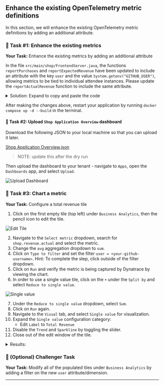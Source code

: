 ## Enhance the existing OpenTelemetry metric definitions

In this section, we will enhance the existing OpenTelemetry metric definitions by adding an additional attribute.


### 📌 Task #1: Enhance the existing metrics

**Your Task:** Enhance the existing metrics by adding an additional attribute

In the file `src/main/shop/FrontendServer.java`, the functions `reportPurchases` and `reportExpectedRevenue` have been updated to include an attribute with the key `user` and the value `System.getenv("GITHUB_USER")`, allowing metrics to be tied to individual attendee instances. Please update the `reportActualRevenue` function to include the same attribute.

<details>
  <summary>Solution: Expand to copy and paste the code</summary>

  ```java
private static void reportActualRevenue(Product product) {
	Attributes attributes = Attributes.builder()
    .put(AttributeKey.stringKey("product"), product.getName())
    .put(AttributeKey.stringKey("user"), System.getenv("GITHUB_USER"))
    .build();
		
	actualRevenueCounter.add(product.getPrice(), attributes);		
}
  ```
</details>

After making the changes above, restart your application by running `docker compose up -d --build` in the terminal.


#### 📌 Task #2: Upload `Shop Application Overview` dashboard

Download the following JSON to your local machine so that you can upload it later.

[Shop Application Overview.json]([http](https://github.com/Reinhard-Pilz-Dynatrace/2025-Mrofrep/blob/main/Shop%20Application%20Overview.json))

> NOTE: update this after the dry run

Then upload the dashboard to your tenant - navigate to `Apps`, open the `Dashboards` app, and select `Upload`.

![Upload Dashboard](../../../assets/images/03-01-02-upload.png)


### 📌 Task #3: Chart a metric

**Your Task:** Configure a total revenue tile

1. Click on the first empty tile (top left) under `Business Analytics`, then the pencil icon to edit the tile.

![Edit Tile](../../../assets/images/03-01-03-pencil.png)

2. Navigate to the `Select metric` dropdown, search for `shop.revenue.actual` and select the metric.
3. Change the `avg` aggregation dropdown to `sum`.
4. Click on `Type to filter` and set the filter `user = <your-github-username>`.
    Hint: To complete the step, click outside of the filter dropdown.
5. Click on `Run` and verify the metric is being captured by Dynatrace by viewing the chart.
6. In order to use a single value tile, click on the `+` under the `Split by` and select `Reduce to single value`.

![Single value](../../../assets/images/03-01-03-single_value.png)

7. Under the `Reduce to single value` dropdown, select `Sum`. 
8. Click on `Run` again.
9. Navigate to the `Visual` tab, and select `Single value` for visualization.
10. Expand the `Single value` configuration category:
	* Edit `Label` to `Total Revenue`
11. Disable the `Trend` and `Sparkline` by toggling the slider.
12. Close out of the edit window of the tile.

<details>
  <summary>Results:</summary>
  ![Tile 1](../../../assets/images/03-01-03-complete.png)
</details>


### 📌 (Optional) Challenger Task

**Your Task:** Modify all of the populated tiles under `Business Analytics` by adding a filter on the new `user` attribute/dimension.

---
